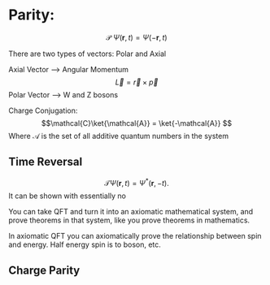 # Parity: 
$$\mathcal{P} \:\Psi(\textbf{r},t) = \Psi(-\textbf{r},t)$$


There are two types of vectors: Polar and Axial

Axial Vector --> Angular Momentum $$\vec{L} = \vec{r} \times \vec{p}$$
Polar Vector --> W and Z bosons


Charge Conjugation: $$\mathcal{C}\ket{\mathcal{A}} = \ket{-\mathcal{A}} $$
Where $\mathcal{A}$ is the set of all additive quantum numbers in the system


## Time Reversal
$$\mathcal{T}\Psi(\textbf{r},t) = \Psi^* (\textbf{r},-t).$$
It can be shown with essentially no 

You can take QFT and turn it into an axiomatic mathematical system, and prove theorems in that system, like you prove theorems in mathematics.

In axiomatic QFT you can axiomatically prove the relationship between spin and energy. Half energy spin is to boson, etc. 


## Charge Parity
